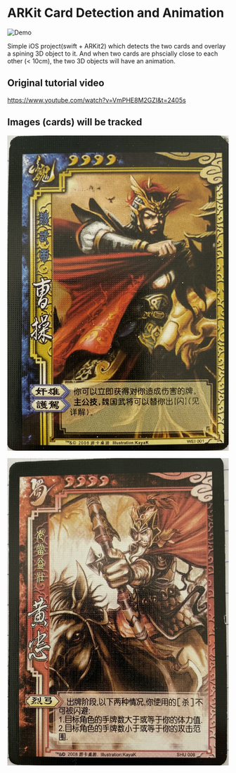 # ARKit Card Detection and Animation
![Demo](https://user-images.githubusercontent.com/1845648/67168162-5f1d3f00-f356-11e9-8e7e-134362c69255.GIF)

Simple iOS project(swift + ARKit2) which detects the two cards and overlay a spining 3D object to it. And when two cards are phscially close to each other (< 10cm), the two 3D objects will have an animation.

## Original tutorial video 
https://www.youtube.com/watch?v=VmPHE8M2GZI&t=2405s

## Images (cards) will be tracked

![Card1](https://github.com/abdvl/ARKit-Card-Detection-and-Animation/blob/master/CarcDetection/CarcDetection/Assets.xcassets/cards.arresourcegroup/cao.arreferenceimage/IMG_0596.jpg)

![Card2](https://github.com/abdvl/ARKit-Card-Detection-and-Animation/blob/master/CarcDetection/CarcDetection/Assets.xcassets/cards.arresourcegroup/huang.arreferenceimage/IMG_9471.jpg)
